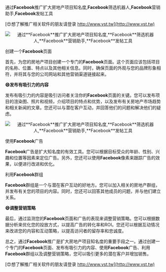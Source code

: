 通过**Facebook**推广扩大房地产项目知名度,**Facebook**筛选机器人,**Facebook**营销助手,**Facebook**发帖工具

[😍想了解推广相关软件的朋友请登录 http://www.vst.tw](http://www.vst.tw)

 <center><img src="https://vst.tw/MP4/tuiguang/png/7.png" alt="通过**Facebook**推广扩大房地产项目知名度,**Facebook**筛选机器人,**Facebook**营销助手,**Facebook**发帖工具"></center>

创建一个**Facebook**页面

首先，为您的房地产项目创建一个专门的**Facebook**页面。这个页面应该包括项目的名称、位置、特点以及其他相关信息。同时，确保页面的外观与您的品牌形象相符，并将其与您的公司网站和其他营销渠道链接起来。

**😄发布有吸引力的内容**

发布有吸引力的内容是吸引访问者关注你的**Facebook**页面的关键。您可以发布项目的渲染图、照片和视频，介绍项目的特点和优势，以及发布有关房地产市场趋势和相关新闻的文章。您还可以与潜在客户互动，并回答他们的问题和解决他们的疑虑。

 <center><img src="https://vst.tw/MP4/tuiguang/png/3.png" alt="通过**Facebook**推广扩大房地产项目知名度,**Facebook**筛选机器人,**Facebook**营销助手,**Facebook**发帖工具"></center>

使用**Facebook**广告

**Facebook**广告是扩大知名度的有效工具。您可以根据目标受众的年龄、性别、兴趣和位置等因素来定位广告。另外，您还可以使用**Facebook**像素来跟踪广告的效果，以便进行改进和优化。

利用**Facebook**群组

**Facebook**群组是一个与潜在客户互动的好地方。您可以加入相关的房地产群组，并发布有关您的项目的内容。同时，您还可以回答其他成员的问题，并与他们建立关系。

**😄调整营销策略**

最后，通过监测您的**Facebook**页面和广告的表现来调整营销策略。您可以根据数据分析来优化您的投放方式，以提高广告的转化率和ROI。您还可以根据互动情况来改进您的内容和互动策略，以提高访问者的留存率和忠诚度。

总之，通过**Facebook**推广是扩大房地产项目知名度的重要手段之一。通过创建一个专门的**Facebook**页面、发布有吸引力的内容、使用**Facebook**广告、利用**Facebook**群组以及调整营销策略，您可以吸引更多的潜在客户并增加销售。

[😍想了解推广相关软件的朋友请登录 http://www.vst.tw](http://www.vst.tw)



